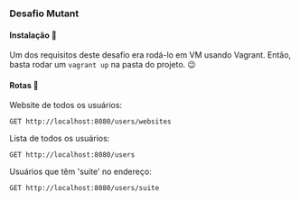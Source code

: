 ### Desafio Mutant

#### Instalação 🚀

Um dos requisitos deste desafio era rodá-lo em VM usando Vagrant. Então, basta rodar um ```vagrant up``` na pasta do projeto. 😉

#### Rotas 🔗

Website de todos os usuários:
```
GET http://localhost:8080/users/websites
````

Lista de todos os usuários:
```
GET http://localhost:8080/users
```

Usuários que têm 'suite' no endereço:
```
GET http://localhost:8080/users/suite
````
